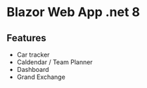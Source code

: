 # Blazor Web App .net 8

## Features
- Car tracker
- Caldendar / Team Planner
- Dashboard
- Grand Exchange
